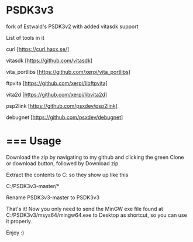 # PSDK3v3
fork of Estwald's PSDK3v2 with added vitasdk support

List of tools in it

curl [https://curl.haxx.se/]

vitasdk [https://github.com/vitasdk]

vita_portlibs [https://github.com/xerpi/vita_portlibs]

ftpvita [https://github.com/xerpi/libftpvita]

vita2d [https://github.com/xerpi/libvita2d]

psp2link [https://github.com/psxdev/psp2link]

debugnet [https://github.com/psxdev/debugnet]

===
Usage
===

Download the zip by navigating to my github and clicking the green Clone or download button, followed by Download zip

Extract the contents to C: so they show up like this

C:/PSDK3v3-master/*

Rename PSDK3v3-master to PSDK3v3

That's it! Now you only need to send the MinGW exe file found at C:/PSDK3v3/msys64/mingw64.exe to Desktop as shortcut, so you can use it properly.

Enjoy :)
